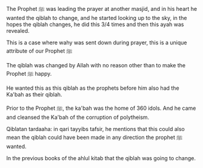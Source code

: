 The Prophet ﷺ was leading the prayer at another masjid, and in his heart he wanted the qiblah to change, and he started looking up to the sky, in the hopes the qiblah changes, he did this 3/4 times and then this ayah was revealed.

This is a case where wahy was sent down during prayer, this is a unique attribute of our Prophet ﷺ 

The qiblah was changed by Allah with no reason other than to make the Prophet ﷺ happy.

He wanted this as this qiblah as the prophets before him also had the Ka'bah as their qiblah.

Prior to the Prophet ﷺ, the ka'bah was the home of 360 idols. And he came and cleansed the Ka'bah of the corruption of polytheism.

Qiblatan tardaaha: in qari tayyibs tafsir, he mentions that this could also mean the qiblah could have been made in any direction the prophet ﷺ wanted.

In the previous books of the ahlul kitab that the qiblah was going to change.